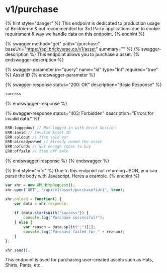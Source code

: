 # v1/purchase

{% hint style="danger" %}
This endpoint is dedicated to production usage of BrickVerse & not recommended for 3rd Party applications due to cookie requirement & way we handle data on this endpoint.
{% endhint %}

{% swagger method="get" path="/purchase" baseUrl="https://api.brickverse.co/v1/asset" summary="" %}
{% swagger-description %}
This endpoint allows you to purchase a asset.
{% endswagger-description %}

{% swagger-parameter in="query" name="id" type="Int" required="true" %}
Asset ID
{% endswagger-parameter %}

{% swagger-response status="200: OK" description="Basic Response" %}
```javascript
success
```
{% endswagger-response %}

{% swagger-response status="403: Forbidden" description="Errors for invalid data." %}
```javascript
ERR:loggedout // Not logged in with Brick Session
ERR:invid // Invalid Asset ID
ERR:soldout // Item sold out
ERR:alreadyowned // Already owned the asset
ERR:nofunds // Not enough cubes to buy
ERR:offsale // Item off sale
```
{% endswagger-response %}
{% endswagger %}

{% hint style="info" %}
Due to this endpoint not returning JSON, you can parse the body with Javascript. Heres a example.
{% endhint %}

```javascript
var xhr = new XMLHttpRequest();
xhr.open('GET', "/api/v1/asset/purchase?id=1", true);

xhr.onload = function() {
    var data = xhr.response;
    
    if (data.startsWith("success")) {
        console.log("Purchase successful!");
    } else {
        var reason = data.split(":")[1];
        console.log("Purchase failed for " + reason);
    }
};

xhr.send();
```

This endpoint is used for purchasing user-created assets such as Hats, Shirts, Pants, etc.
